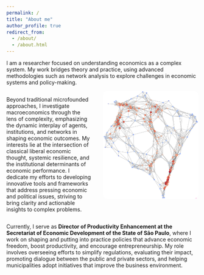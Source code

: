 ```yaml
---
permalink: /
title: "About me"
author_profile: true
redirect_from: 
  - /about/
  - /about.html
---
```


I am a researcher focused on understanding economics as a complex system. My work bridges theory and practice, using advanced methodologies such as network analysis to explore challenges in economic systems and policy-making.

<div style="display: flex; align-items: flex-start; gap: 30px;">
  <div style="flex: 1; max-width: 50%;">
    <p>
      Beyond traditional microfounded approaches, I investigate macroeconomics through the lens of complexity, emphasizing the dynamic interplay of agents, institutions, and networks in shaping economic outcomes. My interests lie at the intersection of classical liberal economic thought, systemic resilience, and the institutional determinants of economic performance. I dedicate my efforts to developing innovative tools and frameworks that address pressing economic and political issues, striving to bring clarity and actionable insights to complex problems.
    </p>
  </div>
  <div style="flex-shrink: 0;">
    <img src="/images/network_2.png" alt="Network illustration" 
      style="width: 250px; border-radius: 10px;">
  </div>
</div>

Currently, I serve as __Director of Productivity Enhancement at the Secretariat of Economic Development of the State of São Paulo__, where I work on shaping and putting into practice policies that advance economic freedom, boost productivity, and encourage entrepreneurship. My role involves overseeing efforts to simplify regulations, evaluating their impact, promoting dialogue between the public and private sectors, and helping municipalities adopt initiatives that improve the business environment.

